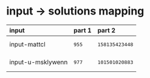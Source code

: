 # input -> solutions mapping
|input|part 1|part 2|
|:---|:---|:---|
|input-mattcl|<pre>955</pre>|<pre>158135423448</pre>|
|input-u-msklywenn|<pre>977</pre>|<pre>101501020883</pre>|
